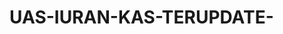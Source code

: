 
# UAS-IURAN-KAS-TERUPDATE-
<?php

namespace Config;

use CodeIgniter\Config\BaseConfig;

class App extends BaseConfig
{
	/**
	 * --------------------------------------------------------------------------
	 * Base Site URL
	 * --------------------------------------------------------------------------
	 *
	 * URL to your CodeIgniter root. Typically this will be your base URL,
	 * WITH a trailing slash:
	 *
	 *    http://example.com/
	 *
	 * If this is not set then CodeIgniter will try guess the protocol, domain
	 * and path to your installation. However, you should always configure this
	 * explicitly and never rely on auto-guessing, especially in production
	 * environments.
	 *
	 * @var string
	 */
	public $baseURL = 'http://localhost:8080/';

	/**
	 * --------------------------------------------------------------------------
	 * Index File
	 * --------------------------------------------------------------------------
	 *
	 * Typically this will be your index.php file, unless you've renamed it to
	 * something else. If you are using mod_rewrite to remove the page set this
	 * variable so that it is blank.
	 *
	 * @var string
	 */
	public $indexPage = 'index.php';

	/**
	 * --------------------------------------------------------------------------
	 * URI PROTOCOL
	 * --------------------------------------------------------------------------
	 *
	 * This item determines which getServer global should be used to retrieve the
	 * URI string.  The default setting of 'REQUEST_URI' works for most servers.
	 * If your links do not seem to work, try one of the other delicious flavors:
	 *
	 * 'REQUEST_URI'    Uses $_SERVER['REQUEST_URI']
	 * 'QUERY_STRING'   Uses $_SERVER['QUERY_STRING']
	 * 'PATH_INFO'      Uses $_SERVER['PATH_INFO']
	 *
	 * WARNING: If you set this to 'PATH_INFO', URIs will always be URL-decoded!
	 *
	 * @var string
	 */
	public $uriProtocol = 'REQUEST_URI';

	/**
	 * --------------------------------------------------------------------------
	 * Default Locale
	 * --------------------------------------------------------------------------
	 *
	 * The Locale roughly represents the language and location that your visitor
	 * is viewing the site from. It affects the language strings and other
	 * strings (like currency markers, numbers, etc), that your program
	 * should run under for this request.
	 *
	 * @var string
	 */
	public $defaultLocale = 'en';

	/**
	 * --------------------------------------------------------------------------
	 * Negotiate Locale
	 * --------------------------------------------------------------------------
	 *
	 * If true, the current Request object will automatically determine the
	 * language to use based on the value of the Accept-Language header.
	 *
	 * If false, no automatic detection will be performed.
	 *
	 * @var boolean
	 */
	public $negotiateLocale = false;

	/**
	 * --------------------------------------------------------------------------
	 * Supported Locales
	 * --------------------------------------------------------------------------
	 *
	 * If $negotiateLocale is true, this array lists the locales supported
	 * by the application in descending order of priority. If no match is
	 * found, the first locale will be used.
	 *
	 * @var string[]
	 */
	public $supportedLocales = ['en'];

	/**
	 * --------------------------------------------------------------------------
	 * Application Timezone
	 * --------------------------------------------------------------------------
	 *
	 * The default timezone that will be used in your application to display
	 * dates with the date helper, and can be retrieved through app_timezone()
	 *
	 * @var string
	 */
	public $appTimezone = 'America/Chicago';

	/**
	 * --------------------------------------------------------------------------
	 * Default Character Set
	 * --------------------------------------------------------------------------
	 *
	 * This determines which character set is used by default in various methods
	 * that require a character set to be provided.
	 *
	 * @see http://php.net/htmlspecialchars for a list of supported charsets.
	 *
	 * @var string
	 */
	public $charset = 'UTF-8';

	/**
	 * --------------------------------------------------------------------------
	 * URI PROTOCOL
	 * --------------------------------------------------------------------------
	 *
	 * If true, this will force every request made to this application to be
	 * made via a secure connection (HTTPS). If the incoming request is not
	 * secure, the user will be redirected to a secure version of the page
	 * and the HTTP Strict Transport Security header will be set.
	 *
	 * @var boolean
	 */
	public $forceGlobalSecureRequests = false;

	/**
	 * --------------------------------------------------------------------------
	 * Session Driver
	 * --------------------------------------------------------------------------
	 *
	 * The session storage driver to use:
	 * - `CodeIgniter\Session\Handlers\FileHandler`
	 * - `CodeIgniter\Session\Handlers\DatabaseHandler`
	 * - `CodeIgniter\Session\Handlers\MemcachedHandler`
	 * - `CodeIgniter\Session\Handlers\RedisHandler`
	 *
	 * @var string
	 */
	public $sessionDriver = 'CodeIgniter\Session\Handlers\FileHandler';

	/**
	 * --------------------------------------------------------------------------
	 * Session Cookie Name
	 * --------------------------------------------------------------------------
	 *
	 * The session cookie name, must contain only [0-9a-z_-] characters
	 *
	 * @var string
	 */
	public $sessionCookieName = 'ci_session';

	/**
	 * --------------------------------------------------------------------------
	 * Session Expiration
	 * --------------------------------------------------------------------------
	 *
	 * The number of SECONDS you want the session to last.
	 * Setting to 0 (zero) means expire when the browser is closed.
	 *
	 * @var integer
	 */
	public $sessionExpiration = 7200;

	/**
	 * --------------------------------------------------------------------------
	 * Session Save Path
	 * --------------------------------------------------------------------------
	 *
	 * The location to save sessions to and is driver dependent.
	 *
	 * For the 'files' driver, it's a path to a writable directory.
	 * WARNING: Only absolute paths are supported!
	 *
	 * For the 'database' driver, it's a table name.
	 * Please read up the manual for the format with other session drivers.
	 *
	 * IMPORTANT: You are REQUIRED to set a valid save path!
	 *
	 * @var string
	 */
	public $sessionSavePath = WRITEPATH . 'session';

	/**
	 * --------------------------------------------------------------------------
	 * Session Match IP
	 * --------------------------------------------------------------------------
	 *
	 * Whether to match the user's IP address when reading the session data.
	 *
	 * WARNING: If you're using the database driver, don't forget to update
	 *          your session table's PRIMARY KEY when changing this setting.
	 *
	 * @var boolean
	 */
	public $sessionMatchIP = false;

	/**
	 * --------------------------------------------------------------------------
	 * Session Time to Update
	 * --------------------------------------------------------------------------
	 *
	 * How many seconds between CI regenerating the session ID.
	 *
	 * @var integer
	 */
	public $sessionTimeToUpdate = 300;

	/**
	 * --------------------------------------------------------------------------
	 * Session Regenerate Destroy
	 * --------------------------------------------------------------------------
	 *
	 * Whether to destroy session data associated with the old session ID
	 * when auto-regenerating the session ID. When set to FALSE, the data
	 * will be later deleted by the garbage collector.
	 *
	 * @var boolean
	 */
	public $sessionRegenerateDestroy = false;

	/**
	 * --------------------------------------------------------------------------
	 * Cookie Prefix
	 * --------------------------------------------------------------------------
	 *
	 * Set a cookie name prefix if you need to avoid collisions.
	 *
	 * @var string
	 *
	 * @deprecated use Config\Cookie::$prefix property instead.
	 */
	public $cookiePrefix = '';

	/**
	 * --------------------------------------------------------------------------
	 * Cookie Domain
	 * --------------------------------------------------------------------------
	 *
	 * Set to `.your-domain.com` for site-wide cookies.
	 *
	 * @var string
	 *
	 * @deprecated use Config\Cookie::$domain property instead.
	 */
	public $cookieDomain = '';

	/**
	 * --------------------------------------------------------------------------
	 * Cookie Path
	 * --------------------------------------------------------------------------
	 *
	 * Typically will be a forward slash.
	 *
	 * @var string
	 *
	 * @deprecated use Config\Cookie::$path property instead.
	 */
	public $cookiePath = '/';

	/**
	 * --------------------------------------------------------------------------
	 * Cookie Secure
	 * --------------------------------------------------------------------------
	 *
	 * Cookie will only be set if a secure HTTPS connection exists.
	 *
	 * @var boolean
	 *
	 * @deprecated use Config\Cookie::$secure property instead.
	 */
	public $cookieSecure = false;

	/**
	 * --------------------------------------------------------------------------
	 * Cookie HttpOnly
	 * --------------------------------------------------------------------------
	 *
	 * Cookie will only be accessible via HTTP(S) (no JavaScript).
	 *
	 * @var boolean
	 *
	 * @deprecated use Config\Cookie::$httponly property instead.
	 */
	public $cookieHTTPOnly = true;

	/**
	 * --------------------------------------------------------------------------
	 * Cookie SameSite
	 * --------------------------------------------------------------------------
	 *
	 * Configure cookie SameSite setting. Allowed values are:
	 * - None
	 * - Lax
	 * - Strict
	 * - ''
	 *
	 * Alternatively, you can use the constant names:
	 * - `Cookie::SAMESITE_NONE`
	 * - `Cookie::SAMESITE_LAX`
	 * - `Cookie::SAMESITE_STRICT`
	 *
	 * Defaults to `Lax` for compatibility with modern browsers. Setting `''`
	 * (empty string) means default SameSite attribute set by browsers (`Lax`)
	 * will be set on cookies. If set to `None`, `$cookieSecure` must also be set.
	 *
	 * @var string
	 *
	 * @deprecated use Config\Cookie::$samesite property instead.
	 */
	public $cookieSameSite = 'Lax';

	/**
	 * --------------------------------------------------------------------------
	 * Reverse Proxy IPs
	 * --------------------------------------------------------------------------
	 *
	 * If your server is behind a reverse proxy, you must whitelist the proxy
	 * IP addresses from which CodeIgniter should trust headers such as
	 * HTTP_X_FORWARDED_FOR and HTTP_CLIENT_IP in order to properly identify
	 * the visitor's IP address.
	 *
	 * You can use both an array or a comma-separated list of proxy addresses,
	 * as well as specifying whole subnets. Here are a few examples:
	 *
	 * Comma-separated:	'10.0.1.200,192.168.5.0/24'
	 * Array: ['10.0.1.200', '192.168.5.0/24']
	 *
	 * @var string|string[]
	 */
	public $proxyIPs = '';

	/**
	 * --------------------------------------------------------------------------
	 * CSRF Token Name
	 * --------------------------------------------------------------------------
	 *
	 * The token name.
	 *
	 * @deprecated Use `Config\Security` $tokenName property instead of using this property.
	 *
	 * @var string
	 */
	public $CSRFTokenName = 'csrf_test_name';

	/**
	 * --------------------------------------------------------------------------
	 * CSRF Header Name
	 * --------------------------------------------------------------------------
	 *
	 * The header name.
	 *
	 * @deprecated Use `Config\Security` $headerName property instead of using this property.
	 *
	 * @var string
	 */
	public $CSRFHeaderName = 'X-CSRF-TOKEN';

	/**
	 * --------------------------------------------------------------------------
	 * CSRF Cookie Name
	 * --------------------------------------------------------------------------
	 *
	 * The cookie name.
	 *
	 * @deprecated Use `Config\Security` $cookieName property instead of using this property.
	 *
	 * @var string
	 */
	public $CSRFCookieName = 'csrf_cookie_name';

	/**
	 * --------------------------------------------------------------------------
	 * CSRF Expire
	 * --------------------------------------------------------------------------
	 *
	 * The number in seconds the token should expire.
	 *
	 * @deprecated Use `Config\Security` $expire property instead of using this property.
	 *
	 * @var integer
	 */
	public $CSRFExpire = 7200;

	/**
	 * --------------------------------------------------------------------------
	 * CSRF Regenerate
	 * --------------------------------------------------------------------------
	 *
	 * Regenerate token on every submission?
	 *
	 * @deprecated Use `Config\Security` $regenerate property instead of using this property.
	 *
	 * @var boolean
	 */
	public $CSRFRegenerate = true;

	/**
	 * --------------------------------------------------------------------------
	 * CSRF Redirect
	 * --------------------------------------------------------------------------
	 *
	 * Redirect to previous page with error on failure?
	 *
	 * @deprecated Use `Config\Security` $redirect property instead of using this property.
	 *
	 * @var boolean
	 */
	public $CSRFRedirect = true;

	/**
	 * --------------------------------------------------------------------------
	 * CSRF SameSite
	 * --------------------------------------------------------------------------
	 *
	 * Setting for CSRF SameSite cookie token. Allowed values are:
	 * - None
	 * - Lax
	 * - Strict
	 * - ''
	 *
	 * Defaults to `Lax` as recommended in this link:
	 *
	 * @see https://portswigger.net/web-security/csrf/samesite-cookies
	 *
	 * @deprecated Use `Config\Security` $samesite property instead of using this property.
	 *
	 * @var string
	 */
	public $CSRFSameSite = 'Lax';

	/**
	 * --------------------------------------------------------------------------
	 * Content Security Policy
	 * --------------------------------------------------------------------------
	 *
	 * Enables the Response's Content Secure Policy to restrict the sources that
	 * can be used for images, scripts, CSS files, audio, video, etc. If enabled,
	 * the Response object will populate default values for the policy from the
	 * `ContentSecurityPolicy.php` file. Controllers can always add to those
	 * restrictions at run time.
	 *
	 * For a better understanding of CSP, see these documents:
	 *
	 * @see http://www.html5rocks.com/en/tutorials/security/content-security-policy/
	 * @see http://www.w3.org/TR/CSP/
	 *
	 * @var boolean
	 */
	public $CSPEnabled = false;
}
